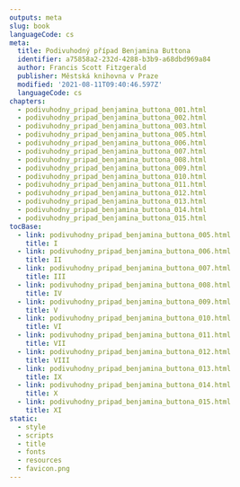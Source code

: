 ```yaml
---
outputs: meta
slug: book
languageCode: cs
meta:
  title: Podivuhodný případ Benjamina Buttona
  identifier: a75858a2-232d-4288-b3b9-a68dbd969a84
  author: Francis Scott Fitzgerald
  publisher: Městská knihovna v Praze
  modified: '2021-08-11T09:40:46.597Z'
  languageCode: cs
chapters:
  - podivuhodny_pripad_benjamina_buttona_001.html
  - podivuhodny_pripad_benjamina_buttona_002.html
  - podivuhodny_pripad_benjamina_buttona_003.html
  - podivuhodny_pripad_benjamina_buttona_005.html
  - podivuhodny_pripad_benjamina_buttona_006.html
  - podivuhodny_pripad_benjamina_buttona_007.html
  - podivuhodny_pripad_benjamina_buttona_008.html
  - podivuhodny_pripad_benjamina_buttona_009.html
  - podivuhodny_pripad_benjamina_buttona_010.html
  - podivuhodny_pripad_benjamina_buttona_011.html
  - podivuhodny_pripad_benjamina_buttona_012.html
  - podivuhodny_pripad_benjamina_buttona_013.html
  - podivuhodny_pripad_benjamina_buttona_014.html
  - podivuhodny_pripad_benjamina_buttona_015.html
tocBase:
  - link: podivuhodny_pripad_benjamina_buttona_005.html
    title: I
  - link: podivuhodny_pripad_benjamina_buttona_006.html
    title: II
  - link: podivuhodny_pripad_benjamina_buttona_007.html
    title: III
  - link: podivuhodny_pripad_benjamina_buttona_008.html
    title: IV
  - link: podivuhodny_pripad_benjamina_buttona_009.html
    title: V
  - link: podivuhodny_pripad_benjamina_buttona_010.html
    title: VI
  - link: podivuhodny_pripad_benjamina_buttona_011.html
    title: VII
  - link: podivuhodny_pripad_benjamina_buttona_012.html
    title: VIII
  - link: podivuhodny_pripad_benjamina_buttona_013.html
    title: IX
  - link: podivuhodny_pripad_benjamina_buttona_014.html
    title: X
  - link: podivuhodny_pripad_benjamina_buttona_015.html
    title: XI
static:
  - style
  - scripts
  - title
  - fonts
  - resources
  - favicon.png
---
```

